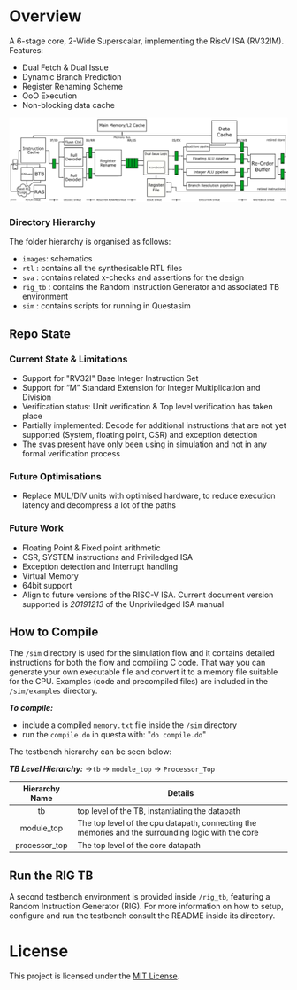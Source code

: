 # Overview
A 6-stage core, 2-Wide Superscalar, implementing the RiscV ISA (RV32IM).
Features:
- Dual Fetch & Dual Issue
- Dynamic Branch Prediction
- Register Renaming Scheme
- OoO Execution
- Non-blocking data cache

 ![overview](/images/riscv_core_ss.png)


### Directory Hierarchy

The folder hierarchy is organised as follows:
- `images`: schematics
- `rtl` : contains all the synthesisable RTL files
- `sva` : contains related x-checks and assertions for the design
- `rig_tb` : contains the Random Instruction Generator and associated TB environment
- `sim` : contains scripts for running in Questasim

## Repo State

### Current State & Limitations

- Support for "RV32I" Base Integer Instruction Set
- Support for “M” Standard Extension for Integer Multiplication and Division
- Verification status: Unit verification & Top level verification has taken place
- Partially implemented: Decode for additional instructions that are not yet supported (System, floating point, CSR) and exception detection
- The svas present have only been using in simulation and not in any formal verification process

### Future Optimisations
- Replace MUL/DIV units with optimised hardware, to reduce execution latency and decompress a lot of the paths

### Future Work
- Floating Point & Fixed point arithmetic
- CSR, SYSTEM instructions and Priviledged ISA
- Exception detection and Interrupt handling
- Virtual Memory
- 64bit support
- Align to future versions of the RISC-V ISA. Current document version supported is *20191213* of the Unpriviledged ISA manual


## How to Compile

The `/sim` directory is used for the simulation flow and it contains detailed instructions for both the flow and compiling C code. That way you can generate your own executable file and convert it to a memory file suitable for the CPU. Examples (code and precompiled files) are included in the `/sim/examples` directory.

_**To compile:**_
- include a compiled `memory.txt` file inside the `/sim` directory
- run the `compile.do` in questa with: "`do compile.do`"


The testbench hierarchy can be seen below:

_**TB Level Hierarchy:**_
->`tb` -> `module_top` -> `Processor_Top`

|  Hierarchy Name  | Details                                                                                             |
|:----------------:|-----------------------------------------------------------------------------------------------------|
| tb            | top level of the TB, instantiating the datapath |
| module_top    | The top level of the cpu datapath, connecting the memories and the surrounding logic with the core |
| processor_top       | The top level of the core datapath |

## Run the RIG TB

A second testbench environment is provided inside `/rig_tb`, featuring a Random Instruction Generator (RIG). For more information on how to setup, configure and run the testbench consult the README inside its directory.

# License
This project is licensed under the [MIT License](./LICENSE).